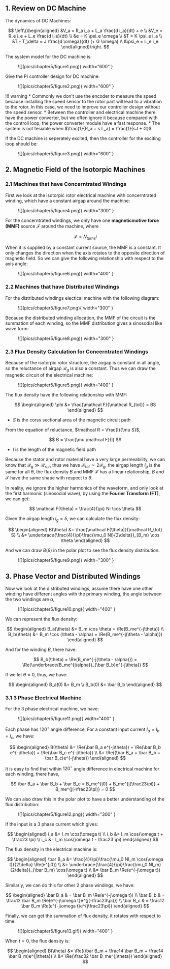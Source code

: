 ## 1. Review on DC Machine
The dynamics of DC Machines:

$$
\left\{\begin{aligned}
&V_a = R_a i_a + L_a \frac{d i_a}{dt} + e \\
&V_e = R_e i_e + L_e \frac{d i_e}{dt} \\
&e = K \psi_e \omega \\
&T = K \psi_e i_a \\
&T - T_\delta = J \frac{d \omega}{dt} (+ G \omega) \\
&\psi_e = L_e i_e
\end{aligned}\right.
$$

The system model for the DC machine is:
<figure markdown="span">
    ![](pics/chapter5/figure1.png){ width="600" }
</figure>

Give the PI controller design for DC machine:
<figure markdown="span">
    ![](pics/chapter5/figure2.png){ width="600" }
</figure>

!!! warning
    * Commonly we don't use the encoder to measure the speed because installing the speed sensor to the rotor part will lead to a vibration to the rotor. In this case, we need to improve our controller design without the speed sensor.
    * Between the controller and electrical machine there have the power converter, but we often ignore it because compared with the controll loop, the power converter module have a fast response.
    * The system is not fesiable when $\frac{1}{R_a + s L_a} = \frac{1}{sJ + G}$

If the DC machine is seperately excited, then the controller for the exciting loop should be:
<figure markdown="span">
    ![](pics/chapter5/figure3.png){ width="600" }
</figure>


## 2. Magnetic Field of the Isotorpic Machines

### 2.1 Machines that have Concerntrated Windings
First we look at the isotorpic rotor electrical machine with concerntrated winding, which have a constant airgap around the machine:

<figure markdown="span">
    ![](pics/chapter5/figure4.png){ width="300" }
</figure>

For the concerntrated windings, we only have one __magneticmotive force (MMF)__ source $\mathcal F$ around the machine, where
 
$$
\mathcal F = N_{turns}i
$$

When it is supplied by a constant current source, the MMF is a constant. It only changes the direction when the axis rotates to the opposite direction of magnetic field. So we can give the following relationship with respect to the axis angle:

<figure markdown="span">
    ![](pics/chapter5/figure6.png){ width="400" }
</figure>

### 2.2 Machines that have Distributed Windings
For the distributed windings electical machine with the following diagram:

<figure markdown="span">
    ![](pics/chapter5/figure7.png){ width="300" }
</figure>

Because the distributed winding allocation, the MMF of the circuit is the summation of each winding, so the MMF distribution gives a sinosodial like wave form:

<figure markdown="span">
    ![](pics/chapter5/figure8.png){ width="300" }
</figure>

### 2.3 Flux Density Calculation for Concerntrated Windings
Because of the isotorpic rotor structure, the airgap is constant in all angle, so the reluctance of airgap $\mathcal R_g$ is also a constant. Thus we can draw the magnetic circuit of the electrical machine:

<figure markdown="span">
    ![](pics/chapter5/figure5.png){ width="400" }
</figure>

The flux density have the following relationship with MMF:

$$
\begin{aligned}
\phi &= \frac{\mathcal F}{\mathcal R_{tot}}  = BS
\end{aligned}
$$

* $S$ is the corss sectional area of the magnetic circuit path

From the equation of reluctance, $\mathcal R = \frac{l}{\mu S}$, 

$$
B = \frac{\mu \mathcal F}{l}
$$

* $l$ is the length of the magnetic field path

Because the stator and rotor material have a very large permeability, we can know that $\mathcal R_g \gg \mathcal R_{s, r}$, thus we have $\mathcal R_{tot} \simeq 2 \mathcal R_g$, the airgap length $l_g$ is the same for all $\theta$, the flux density $B$ and MMF $\mathcal F$ has a linear relationship, $B$ and $\mathcal F$ have the same shape with respect to $\theta$. 

In reality, we ignore the higher harmonics of the waveform, and only look at the first harmonic (sinosodial wave), by using the __Fourier Transform (FT)__, we can get:

$$
\mathcal F(\theta) = \frac{4}{\pi} Ni \cos \theta
$$

Given the airgap length $l_g = \delta$, we can calculate the flux density:

$$
\begin{aligned}
B(\theta) &= \frac{\mathcal F(\theta)}{\mathcal R_{tot} S} \\
&= \underbrace{\frac{4}{\pi}\frac{\mu_0 Ni}{2\delta}}_{B_m} \cos \theta
\end{aligned}
$$

And we can draw $B(\theta)$ in the polar plot to see the flux density distribution:

<figure markdown="span">
    ![](pics/chapter5/figure9.png){ width="300" }
</figure>

## 3. Phase Vector and Distributed Windings
Now we look at the distributed windings, assume there have one other winding have different angles with the primary winding, the angle between the two windings are $\alpha$,

<figure markdown="span">
    ![](pics/chapter5/figure10.png){ width="400" }
</figure>

We can represent the flux density:

$$
\begin{aligned}
B_a(\theta) &= B_m \cos \theta = \Re(B_me^{-j\theta}) \\
B_b(\theta) &= B_m \cos (\theta - \alpha) = \Re(B_me^{-j(\theta - \alpha)})
\end{aligned}
$$

And for the winding $B$, there have:

$$
B_b(\theta) = \Re(B_me^{-j(\theta - \alpha)}) = \Re(\underbrace{B_me^{j\alpha}}_{\bar B_b}e^{-j\theta})
$$

If we let $\theta = 0$, thus, we have:

$$
\begin{aligned}
B_a(0) &= B_m \\
B_b(0) &= \bar B_b
\end{aligned}
$$

### 3.1 3 Phase Electrical Machine

For the 3 phase electrical machine, we have:

<figure markdown="span">
    ![](pics/chapter5/figure11.png){ width="400" }
</figure>

Each phase has $120^\circ$ angle difference, For a constant input current $I_a = I_b = I_c$, we have:

$$
\begin{aligned}
B(\theta) &= \Re(\bar B_a e^{-j\theta}) + \Re(\bar B_b e^{-j\theta}) + \Re(\bar B_c e^{-j\theta}) \\
&= \Re((\bar B_a + \bar B_b + \bar B_c)e^{-j\theta})
\end{aligned}
$$

It is easy to find that within $120^\circ$ angle difference in electrical machine for each winding, there have, 

$$
\bar B_a + \bar B_b + \bar B_c = B_me^{j0} + B_me^{j(\frac23\pi)} + B_me^{j(-\frac23\pi)} = 0
$$

We can also draw this in the polar plot to have a better understanding of the flux distribution:

<figure markdown="span">
    ![](pics/chapter5/figure12.png){ width="300" }
</figure>

If the input is a 3 phase current which gives:

$$
\begin{aligned}
i_a &= I_m \cos(\omega t) \\
i_b &= I_m \cos(\omega t + \frac23 \pi) \\
i_c &= I_m \cos(\omega t - \frac23 \pi)
\end{aligned}
$$

The flux density in the electrical machine is:

$$
\begin{aligned}
\bar B_a &= \frac{4}{\pi}\frac{\mu_0 NI_m \cos(\omega t)}{2\delta} \Re(e^{j0}) \\
&= \underbrace{\frac{4}{\pi}\frac{\mu_0 NI_m}{2\delta}}_{\bar B_m} \cos(\omega t) \\
&= \bar B_m \Re(e^{-j\omega t})
\end{aligned}
$$

Similarly, we can do this for other 2 phase windings, we have:

$$
\begin{aligned}
\bar B_a & = \bar B_m \Re(e^{-j\omega t}) \\
\bar B_b & = \frac12 \bar B_m \Re(e^{-j\omega t}e^{j(-\frac23\pi)}) \\
\bar B_c & = \frac12 \bar B_m \Re(e^{-j\omega t}e^{j\frac23\pi})
\end{aligned}
$$

Finally, we can get the summation of flux density, it rotates with respect to time:

<figure markdown="span">
    ![](pics/chapter5/figure13.gif){ width="400" }
</figure>

When $t = 0$, the flux density is:

$$
\begin{aligned}
B(\theta) &= \Re((\bar B_m + \frac14 \bar B_m + \frac14 \bar B_m)e^{j\theta}) \\
&= \Re(\frac32 \bar B_me^{j\theta})
\end{aligned}
$$
